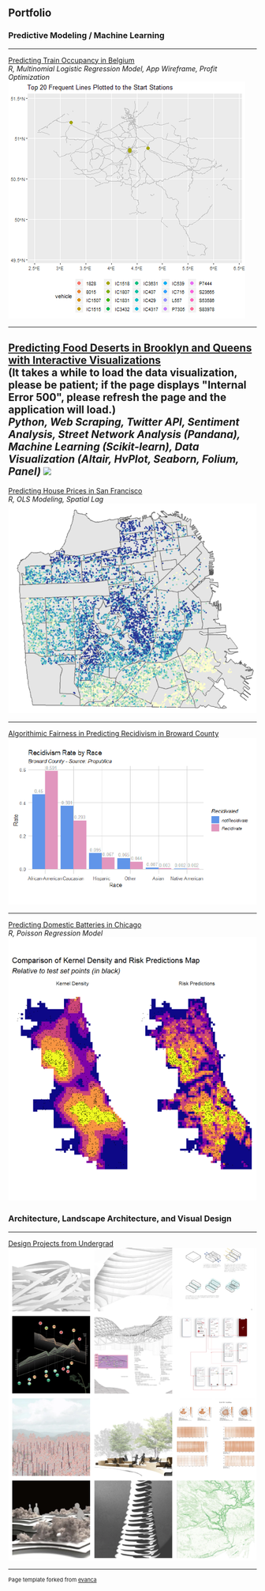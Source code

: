 ## Portfolio


### Predictive Modeling / Machine Learning 
---
[Predicting Train Occupancy in Belgium](/rmd/train_occupancy_prediction.html)  
_R, Multinomial Logistic Regression Model, App Wireframe, Profit Optimization_
<img src="images/from.gif?raw=true"/>

---
[Predicting Food Deserts in Brooklyn and Queens with Interactive Visualizations](https://mybinder.org/v2/gh/adawyj97/Predicting-Food-Deserts.git/master?urlpath=%2Fpanel%2FDataVisualization)  
(It takes a while to load the data visualization, please be patient; if the page displays "Internal Error 500", please refresh the page and the application will load.)  
_Python, Web Scraping, Twitter API, Sentiment Analysis, Street Network Analysis (Pandana), Machine Learning (Scikit-learn), Data Visualization (Altair, HvPlot, Seaborn, Folium, Panel)_
<img src="images/street.gif?raw=true"/>
---
[Predicting House Prices in San Francisco](/rmd/house_price_prediction.html)  
_R, OLS Modeling, Spatial Lag_  
<img src="images/sf_thumb.PNG?raw=true"/>  

---
[Algorithimic Fairness in Predicting Recidivism in Broward County](/pdf/recidivism_prediction.pdf)
<img src="images/re_thumb.PNG?raw=true"/>

---
[Predicting Domestic Batteries in Chicago](/rmd/battery_risk_prediction.html)  
_R, Poisson Regression Model_
<img src="images/ba_thumb.PNG?raw=true"/>



### Architecture, Landscape Architecture, and Visual Design
---
[Design Projects from Undergrad](https://hanyongxu.wixsite.com/home)
<img src="images/po_thumb.PNG?raw=true"/>





---
<p style="font-size:11px">Page template forked from <a href="https://github.com/evanca/quick-portfolio">evanca</a></p>
<!-- Remove above link if you don't want to attibute -->

